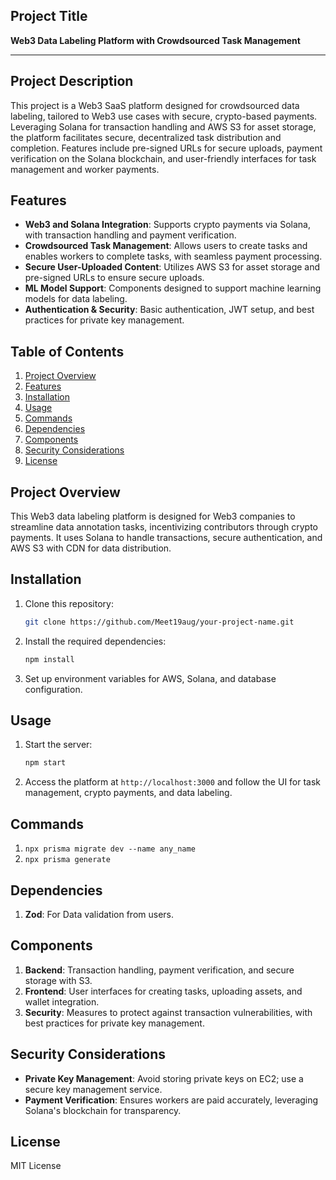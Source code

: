 ## Project Title
**Web3 Data Labeling Platform with Crowdsourced Task Management**

---

## Project Description
This project is a Web3 SaaS platform designed for crowdsourced data labeling, tailored to Web3 use cases with secure, crypto-based payments. Leveraging Solana for transaction handling and AWS S3 for asset storage, the platform facilitates secure, decentralized task distribution and completion. Features include pre-signed URLs for secure uploads, payment verification on the Solana blockchain, and user-friendly interfaces for task management and worker payments.

## Features
- **Web3 and Solana Integration**: Supports crypto payments via Solana, with transaction handling and payment verification.
- **Crowdsourced Task Management**: Allows users to create tasks and enables workers to complete tasks, with seamless payment processing.
- **Secure User-Uploaded Content**: Utilizes AWS S3 for asset storage and pre-signed URLs to ensure secure uploads.
- **ML Model Support**: Components designed to support machine learning models for data labeling.
- **Authentication & Security**: Basic authentication, JWT setup, and best practices for private key management.

## Table of Contents
1. [Project Overview](#project-overview)
2. [Features](#features)
3. [Installation](#installation)
4. [Usage](#usage)
5. [Commands](#commands)
6. [Dependencies](#dependencies)
7. [Components](#components)
8. [Security Considerations](#security-considerations)
9. [License](#license)

## Project Overview
This Web3 data labeling platform is designed for Web3 companies to streamline data annotation tasks, incentivizing contributors through crypto payments. It uses Solana to handle transactions, secure authentication, and AWS S3 with CDN for data distribution.

## Installation
1. Clone this repository:
    ```bash
    git clone https://github.com/Meet19aug/your-project-name.git
    ```
2. Install the required dependencies:
    ```bash
    npm install
    ```

3. Set up environment variables for AWS, Solana, and database configuration.

## Usage
1. Start the server:
    ```bash
    npm start
    ```
2. Access the platform at `http://localhost:3000` and follow the UI for task management, crypto payments, and data 
labeling.

## Commands
1. `npx prisma migrate dev --name any_name`
2. `npx prisma generate`

## Dependencies
1. **Zod**: For Data validation from users.

## Components
1. **Backend**: Transaction handling, payment verification, and secure storage with S3.
2. **Frontend**: User interfaces for creating tasks, uploading assets, and wallet integration.
3. **Security**: Measures to protect against transaction vulnerabilities, with best practices for private key management.

## Security Considerations
- **Private Key Management**: Avoid storing private keys on EC2; use a secure key management service.
- **Payment Verification**: Ensures workers are paid accurately, leveraging Solana's blockchain for transparency.

## License
MIT License
